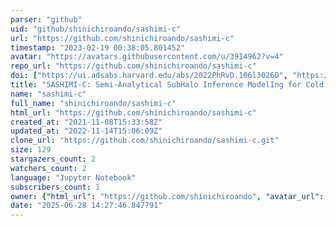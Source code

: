 ```yaml
---
parser: "github"
uid: "github/shinichiroando/sashimi-c"
url: "https://github.com/shinichiroando/sashimi-c"
timestamp: "2023-02-19 00:38:05.801452"
avatar: "https://avatars.githubusercontent.com/u/3914962?v=4"
repo_url: "https://github.com/shinichiroando/sashimi-c"
doi: ["https://ui.adsabs.harvard.edu/abs/2022PhRvD.106l3026D", "https://ui.adsabs.harvard.edu/abs/2023ascl.soft02013A/abstract"]
title: "SASHIMI-C: Semi-Analytical SubHalo Inference ModelIng for Cold Dark Matter"
name: "sashimi-c"
full_name: "shinichiroando/sashimi-c"
html_url: "https://github.com/shinichiroando/sashimi-c"
created_at: "2021-11-08T15:33:58Z"
updated_at: "2022-11-14T15:06:09Z"
clone_url: "https://github.com/shinichiroando/sashimi-c.git"
size: 129
stargazers_count: 2
watchers_count: 2
language: "Jupyter Notebook"
subscribers_count: 1
owner: {"html_url": "https://github.com/shinichiroando", "avatar_url": "https://avatars.githubusercontent.com/u/3914962?v=4", "login": "shinichiroando", "type": "User"}
date: "2025-06-28 14:27:46.847791"
---
```

